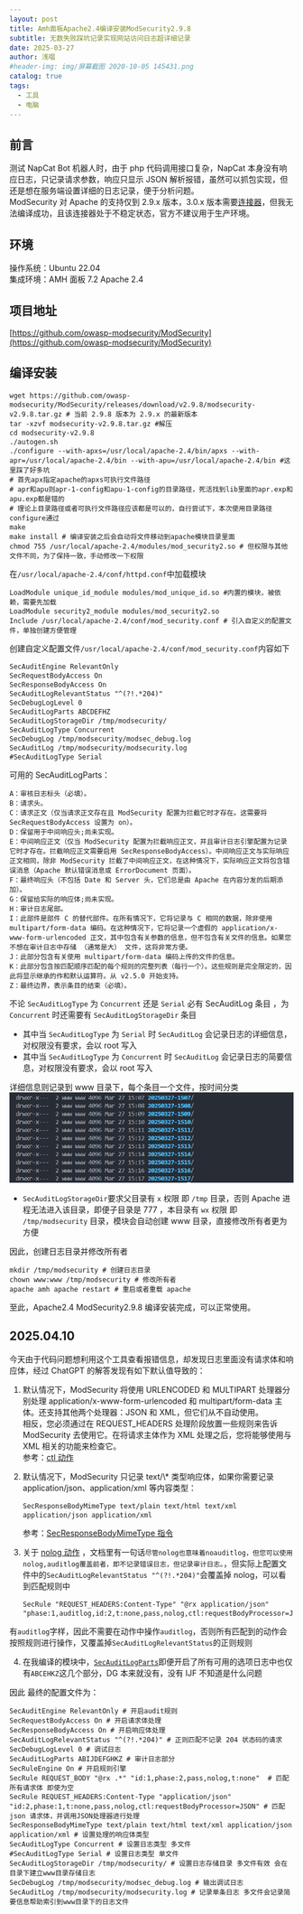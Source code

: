```yaml
---
layout: post
title: Amh面板Apache2.4编译安装ModSecurity2.9.8
subtitle: 无数失败踩坑记录实现网站访问日志超详细记录
date: 2025-03-27
author: 浅唱
#header-img: img/屏幕截图 2020-10-05 145431.png
catalog: true
tags:
  - 工具
  - 电脑
---
```


## 前言

测试 NapCat Bot 机器人时，由于 php 代码调用接口复杂，NapCat 本身没有响应日志，只记录请求参数，响应只显示 JSON 解析报错，虽然可以抓包实现，但还是想在服务端设置详细的日志记录，便于分析问题。  
ModSecurity 对 Apache 的支持仅到 2.9.x 版本，3.0.x 版本需要[连接器](https://github.com/owasp-modsecurity/ModSecurity-apache)，但我无法编译成功，且该连接器处于不稳定状态，官方不建议用于生产环境。

## 环境

操作系统：Ubuntu 22.04  
集成环境：AMH 面板 7.2 Apache 2.4

## 项目地址

[https://github.com/owasp-modsecurity/ModSecurity](https://github.com/owasp-modsecurity/ModSecurity)

## 编译安装

    wget https://github.com/owasp-modsecurity/ModSecurity/releases/download/v2.9.8/modsecurity-v2.9.8.tar.gz # 当前 2.9.8 版本为 2.9.x 的最新版本
    tar -xzvf modsecurity-v2.9.8.tar.gz #解压
    cd modsecurity-v2.9.8
    ./autogen.sh
    ./configure --with-apxs=/usr/local/apache-2.4/bin/apxs --with-apr=/usr/local/apache-2.4/bin --with-apu=/usr/local/apache-2.4/bin #这里踩了好多坑
    # 首先apx指定apache的apxs可执行文件路径
    # apr和apu则apr-1-config和apu-1-config的目录路径，死活找到lib里面的apr.exp和apu.exp都是错的
    # 理论上目录路径或者可执行文件路径应该都是可以的，自行尝试下，本次使用目录路径configure通过
    make
    make install # 编译安装之后会自动将文件移动到apache模块目录里面
    chmod 755 /usr/local/apache-2.4/modules/mod_security2.so # 但权限与其他文件不同，为了保持一致，手动修改一下权限

在`/usr/local/apache-2.4/conf/httpd.conf`中加载模块

    LoadModule unique_id_module modules/mod_unique_id.so #内置的模块，被依赖，需要先加载
    LoadModule security2_module modules/mod_security2.so
    Include /usr/local/apache-2.4/conf/mod_security.conf # 引入自定义的配置文件，单独创建方便管理

创建自定义配置文件`/usr/local/apache-2.4/conf/mod_security.conf`内容如下

    SecAuditEngine RelevantOnly
    SecRequestBodyAccess On
    SecResponseBodyAccess On
    SecAuditLogRelevantStatus "^(?!.*204)"
    SecDebugLogLevel 0
    SecAuditLogParts ABCDEFHZ
    SecAuditLogStorageDir /tmp/modsecurity/
    SecAuditLogType Concurrent
    SecDebugLog /tmp/modsecurity/modsec_debug.log
    SecAuditLog /tmp/modsecurity/modsecurity.log
    #SecAuditLogType Serial

可用的 SecAuditLogParts：

    A：审核日志标头（必填）。
    B：请求头。
    C：请求正文（仅当请求正文存在且 ModSecurity 配置为拦截它时才存在。这需要将 SecRequestBodyAccess 设置为 on）。
    D：保留用于中间响应头;尚未实现。
    E：中间响应正文（仅当 ModSecurity 配置为拦截响应正文，并且审计日志引擎配置为记录它时才存在。拦截响应正文需要启用 SecResponseBodyAccess）。中间响应正文与实际响应正文相同，除非 ModSecurity 拦截了中间响应正文，在这种情况下，实际响应正文将包含错误消息（Apache 默认错误消息或 ErrorDocument 页面）。
    F：最终响应头（不包括 Date 和 Server 头，它们总是由 Apache 在内容分发的后期添加）。
    G：保留给实际的响应体;尚未实现。
    H：审计日志尾部。
    I：此部件是部件 C 的替代部件。在所有情况下，它将记录与 C 相同的数据，除非使用 multipart/form-data 编码。在这种情况下，它将记录一个虚假的 application/x-www-form-urlencoded 正文，其中包含有关参数的信息，但不包含有关文件的信息。如果您不想在审计日志中存储 （通常是大） 文件，这将非常方便。
    J：此部分包含有关使用 multipart/form-data 编码上传的文件的信息。
    K：此部分包含按匹配顺序匹配的每个规则的完整列表（每行一个）。这些规则是完全限定的，因此将显示继承的作和默认运算符。从 v2.5.0 开始支持。
    Z：最终边界，表示条目的结束（必填）。

不论 `SecAuditLogType` 为 `Concurrent` 还是 `Serial` 必有 SecAuditLog 条目 ，为 `Concurrent` 时还需要有 `SecAuditLogStorageDir` 条目

- 其中当 `SecAuditLogType` 为 `Serial` 时 `SecAuditLog` 会记录日志的详细信息，对权限没有要求，会以 root 写入
- 其中当 `SecAuditLogType` 为 `Concurrent` 时 `SecAuditLog` 会记录日志的简要信息，对权限没有要求，会以 root 写入

详细信息则记录到 www 目录下，每个条目一个文件，按时间分类
![](/img/2025-03-27-15-17-43.png)

- `SecAuditLogStorageDir`要求父目录有 `x` 权限 即 `/tmp` 目录，否则 Apache 进程无法进入该目录，即便子目录是 777 ，本目录有 `wx` 权限 即 `/tmp/modsecurity` 目录，模块会自动创建 www 目录，直接修改所有者更为方便

因此，创建日志目录并修改所有者

    mkdir /tmp/modsecurity # 创建日志目录
    chown www:www /tmp/modsecurity # 修改所有者
    apache amh apache restart # 重启或者重载 apache

至此，Apache2.4 ModSecurity2.9.8 编译安装完成，可以正常使用。

## 2025.04.10

今天由于代码问题想利用这个工具查看报错信息，却发现日志里面没有请求体和响应体，经过 ChatGPT 的解答发现有如下默认值导致的：

1.  默认情况下，ModSecurity 将使用 URLENCODED 和 MULTIPART 处理器分别处理 application/x-www-form-urlencoded 和 multipart/form-data 主体。还支持其他两个处理器：JSON 和 XML，但它们从不自动使用。  
    相反，您必须通过在 REQUEST_HEADERS 处理阶段放置一些规则来告诉 ModSecurity 去使用它。在将请求主体作为 XML 处理之后，您将能够使用与 XML 相关的功能来检查它。  
    参考：[ctl 动作](http://modsecurity.cn/chm/ctl.html)
2.  默认情况下，ModSecurity 只记录 text/\\\* 类型响应体，如果你需要记录 application/json、application/xml 等内容类型：

        SecResponseBodyMimeType text/plain text/html text/xml application/json application/xml

    参考：[SecResponseBodyMimeType 指令](http://modsecurity.cn/chm/SecResponseBodyMimeType.html)

3.  关于 [nolog 动作](http://modsecurity.cn/chm/nolog.html) ，文档里有一句话`尽管nolog也意味着noauditlog，但您可以使用nolog,auditlog覆盖前者，即不记录错误日志，但记录审计日志。`，但实际上配置文件中的`SecAuditLogRelevantStatus "^(?!.*204)"`会覆盖掉 nolog，可以看到匹配规则中

        SecRule "REQUEST_HEADERS:Content-Type" "@rx application/json" "phase:1,auditlog,id:2,t:none,pass,nolog,ctl:requestBodyProcessor=JSON"

有`auditlog`字样，因此不需要在动作中操作`auditlog`，否则所有匹配到的动作会按照规则进行操作，又覆盖掉`SecAuditLogRelevantStatus`的正则规则

4.  在我编译的模块中，[`SecAuditLogParts`](http://www.modsecurity.cn/chm/SecAuditLogParts.html)即便开启了所有可用的选项日志中也仅有`ABCEHKZ`这几个部分，DG 本来就没有，没有 IJF 不知道是什么问题

因此 最终的配置文件为：

    SecAuditEngine RelevantOnly # 开启audit规则
    SecRequestBodyAccess On # 开启请求体处理
    SecResponseBodyAccess On # 开启响应体处理
    SecAuditLogRelevantStatus "^(?!.*204)" # 正则匹配不记录 204 状态码的请求
    SecDebugLogLevel 0 # 调试日志
    SecAuditLogParts ABIJDEFGHKZ # 审计日志部分
    SecRuleEngine On # 开启规则引擎
    SecRule REQUEST_BODY "@rx .*" "id:1,phase:2,pass,nolog,t:none"  # 匹配所有请求体 即使为空
    SecRule REQUEST_HEADERS:Content-Type "application/json" "id:2,phase:1,t:none,pass,nolog,ctl:requestBodyProcessor=JSON" # 匹配 json 请求体，并调用JSON处理器进行处理
    SecResponseBodyMimeType text/plain text/html text/xml application/json application/xml # 设置处理的响应体类型
    SecAuditLogType Concurrent # 设置日志类型 多文件
    #SecAuditLogType Serial # 设置日志类型 单文件
    SecAuditLogStorageDir /tmp/modsecurity/ # 设置日志存储目录 多文件有效 会在目录下建立www目录存储日志
    SecDebugLog /tmp/modsecurity/modsec_debug.log # 输出调试日志
    SecAuditLog /tmp/modsecurity/modsecurity.log # 记录单条日志 多文件会记录简要信息帮助索引到www目录下的日志文件
